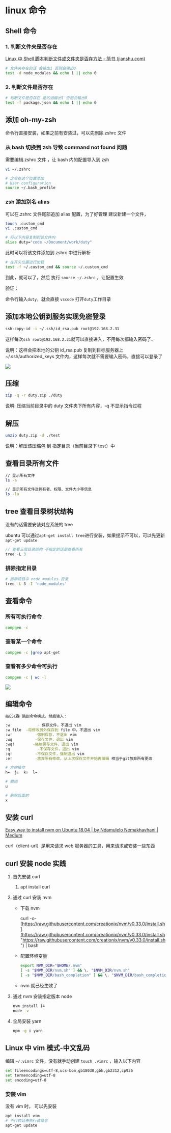 # linux 命令

## Shell 命令

### 1. 判断文件夹是否存在

[Linux 中 Shell 脚本判断文件或文件夹是否存方法 - 简书 (jianshu.com)](https://www.jianshu.com/p/d69895d48124 "Linux中Shell脚本判断文件或文件夹是否存方法 - 简书 (jianshu.com)")

```bash
# 文件夹存在的话 会输出1 否则会输出0
test -d node_modules && echo 1 || echo 0
```

### 2. 判断文件是否存在

```bash
# 判断文件是否存在 是的话输出1 否则会输出0
test -f package.json && echo 1 || echo 0
```

## 添加 oh-my-zsh

命令行直接安装，如果之前有安装过，可以先删除.zshrc 文件

### 从 bash 切换到 zsh 导致 command not found 问题

需要编辑.zshrc 文件 ，让 bash 内的配置导入到 zsh

```bash
vi ~/.zshrc

# 之后在这个位置添加
# User configuration
source ~/.bash_profile

```

### zsh 添加别名 alias

可以在.zshrc 文件尾部追加 alias 配置，为了好管理 建议新建一个文件，

```bash
touch .custom_cmd
vi .custom_cmd

# 将以下内容复制到该文件内
alias duty="code ~/Document/work/duty"

```

此时可以将该文件添加到.zshrc 中进行解析

```bash
# 在开头位置进行加载
test -f ~/.custom_cmd && source ~/.custom_cmd
```

到此，就可以了，然后 执行 `source ~/.zshrc` ，让配置生效

验证：

命令行输入`duty`，就会直接 `vscode` 打开`duty`工作目录

## 添加本地公钥到服务实现免密登录

```bash
ssh-copy-id -i ~/.ssh/id_rsa.pub root@192.168.2.31
```

这样每次`ssh root@192.168.2.31`就可以直接进入，不用每次都输入密码了、

说明：这样会把本地的公钥 id_rsa.pub 复制到目标服务器上 \~/.ssh/authorized_keys 文件内，这样每次就不需要输入密码，直接可以登录了

![](./md-imgs/image__-Tp-5KoKk.png)

## 压缩

```bash
zip -q -r duty.zip ./duty
```

说明: 压缩当前目录中的 duty 文件夹下所有内容，-q 不显示指令过程

## 解压

```bash
unzip duty.zip -d ./test
```

说明：解压该压缩包 到 指定目录（当前目录下 test）中

## 查看目录所有文件

```bash
// 显示所有文件
ls -a

// 显示所有文件及拥有者、权限、文件大小等信息
ls -la


```

## tree 查看目录树状结构

没有的话需要安装对应系统的 tree

ubuntu 可以通过`apt-get install tree`进行安装，如果提示不可以，可以先更新`apt-get update`

```typescript
// 查看三层目录结构 不指定的话是查看所有
tree -L 3
```

### 排除指定目录

```bash
# 排除项目中 node_modules 目录
tree -L 3 -I 'node_modules'
```

## 查看命令

### 所有可执行命令

```bash
compgen -c
```

### 查看某一个命令

```bash
compgen -c |grep apt-get
```

### 查看有多少命令可执行

```bash
compgen -c | wc -l
```

![](./md-imgs/image_pkzYPWb1HR.png)

## 编辑命令

```bash
按ESC键 跳到命令模式，然后输入：

:w            - 保存文件，不退出 vim
:w file  -将修改另外保存到 file 中，不退出 vim
:w!          -强制保存，不退出 vim
:wq          -保存文件，退出 vim
:wq!        -强制保存文件，退出 vim
:q            -不保存文件，退出 vim
:q!          -不保存文件，强制退出 vim
:e!          -放弃所有修改，从上次保存文件开始再编辑 相当于git放弃所有更改

# 方向操作
h←  j↓  k↑  l→

# 撤销
u

# 删除后面的
x
```

## 安装 curl

[Easy way to install nvm on Ubuntu 18.04 | by Ndamulelo Nemakhavhani | Medium](https://nbanzyme.medium.com/easy-way-to-install-nvm-on-ubuntu-18-04-2cfb19ee5391 "Easy way to install nvm on Ubuntu 18.04 | by Ndamulelo Nemakhavhani | Medium")

curl（client-url）是用来请求 web 服务器的工具，用来请求或安装一些东西

## curl 安装 node 实践

1.  首先安装 curl

    1.  apt install curl

2.  通过 curl 安装 nvm

    - 下载 nvm

      curl -o- [https://raw.githubusercontent.com/creationix/nvm/v0.33.0/install.sh](https://raw.githubusercontent.com/creationix/nvm/v0.33.0/install.sh "https://raw.githubusercontent.com/creationix/nvm/v0.33.0/install.sh") | bash

    - 配置环境变量

      ```bash
      export NVM_DIR="$HOME/.nvm"
      [ -s "$NVM_DIR/nvm.sh" ] && \. "$NVM_DIR/nvm.sh"
      [ -s "$NVM_DIR/bash_completion" ] && \. "$NVM_DIR/bash_completion"
      ```

    - nvm 就已经生效了

3.  通过 nvm 安装指定版本 node

    ```bash
    nvm install 14
    node -v
    ```

4.  全局安装 yarn

    ```bash
    npm -g i yarn
    ```

## Linux 中 vim 模式-中文乱码

编辑 `~/.vimrc` 文件，没有就手动创建 `touch .vimrc` ，输入以下内容

```bash
set fileencodings=utf-8,ucs-bom,gb18030,gbk,gb2312,cp936
set termencoding=utf-8
set encoding=utf-8
```

### 安装 vim

没有 vim 时， 可以先安装

```bash
apt install vim
# 不行的话先执行该命令
apt-get update
```
